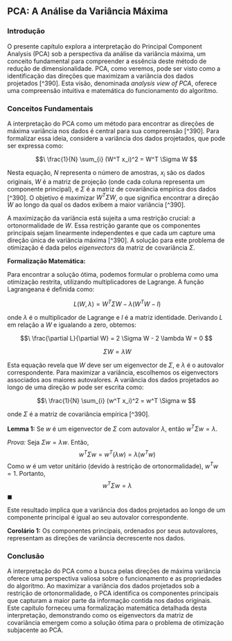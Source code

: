 ## PCA: A Análise da Variância Máxima

### Introdução
O presente capítulo explora a interpretação do Principal Component Analysis (PCA) sob a perspectiva da análise da variância máxima, um conceito fundamental para compreender a essência deste método de redução de dimensionalidade. PCA, como veremos, pode ser visto como a identificação das direções que maximizam a variância dos dados projetados [^390]. Esta visão, denominada *analysis view of PCA*, oferece uma compreensão intuitiva e matemática do funcionamento do algoritmo.

### Conceitos Fundamentais

A interpretação do PCA como um método para encontrar as direções de máxima variância nos dados é central para sua compreensão [^390]. Para formalizar essa ideia, considere a variância dos dados projetados, que pode ser expressa como:

$$\
\frac{1}{N} \sum_{i} (W^T x_i)^2 = W^T \Sigma W
$$

Nesta equação, $N$ representa o número de amostras, $x_i$ são os dados originais, $W$ é a matriz de projeção (onde cada coluna representa um componente principal), e $\Sigma$ é a matriz de covariância empírica dos dados [^390]. O objetivo é maximizar $W^T \Sigma W$, o que significa encontrar a direção $W$ ao longo da qual os dados exibem a maior variância [^390].

A maximização da variância está sujeita a uma restrição crucial: a ortonormalidade de $W$. Essa restrição garante que os componentes principais sejam linearmente independentes e que cada um capture uma direção única de variância máxima [^390]. A solução para este problema de otimização é dada pelos *eigenvectors* da matriz de covariância $\Sigma$.

**Formalização Matemática:**

Para encontrar a solução ótima, podemos formular o problema como uma otimização restrita, utilizando multiplicadores de Lagrange. A função Lagrangeana é definida como:

$$\
L(W, \lambda) = W^T \Sigma W - \lambda (W^T W - I)
$$

onde $\lambda$ é o multiplicador de Lagrange e $I$ é a matriz identidade. Derivando $L$ em relação a $W$ e igualando a zero, obtemos:

$$\
\frac{\partial L}{\partial W} = 2 \Sigma W - 2 \lambda W = 0
$$

$$\
\Sigma W = \lambda W
$$

Esta equação revela que $W$ deve ser um eigenvector de $\Sigma$, e $\lambda$ é o autovalor correspondente. Para maximizar a variância, escolhemos os eigenvectors associados aos maiores autovalores.
A variância dos dados projetados ao longo de uma direção $w$ pode ser escrita como:

$$\
\frac{1}{N} \sum_{i} (w^T x_i)^2 = w^T \Sigma w
$$

onde $\Sigma$ é a matriz de covariância empírica [^390].

**Lemma 1:** Se $w$ é um eigenvector de $\Sigma$ com autovalor $\lambda$, então $w^T \Sigma w = \lambda$.

*Prova:*
Seja $\Sigma w = \lambda w$. Então,
$$\
w^T \Sigma w = w^T (\lambda w) = \lambda (w^T w)
$$
Como $w$ é um vetor unitário (devido à restrição de ortonormalidade), $w^T w = 1$. Portanto,
$$\
w^T \Sigma w = \lambda
$$
$\blacksquare$

Este resultado implica que a variância dos dados projetados ao longo de um componente principal é igual ao seu autovalor correspondente.

**Corolário 1:** Os componentes principais, ordenados por seus autovalores, representam as direções de variância decrescente nos dados.

### Conclusão
A interpretação do PCA como a busca pelas direções de máxima variância oferece uma perspectiva valiosa sobre o funcionamento e as propriedades do algoritmo. Ao maximizar a variância dos dados projetados sob a restrição de ortonormalidade, o PCA identifica os componentes principais que capturam a maior parte da informação contida nos dados originais. Este capítulo forneceu uma formalização matemática detalhada desta interpretação, demonstrando como os eigenvectors da matriz de covariância emergem como a solução ótima para o problema de otimização subjacente ao PCA.
<!-- END -->